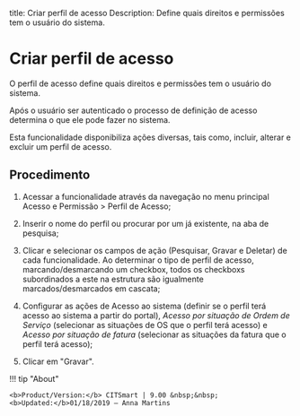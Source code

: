 title: Criar perfil de acesso
Description: Define quais direitos e permissões tem o usuário do sistema.
# Criar perfil de acesso

O perfil de acesso define quais direitos e permissões tem o usuário do sistema.

Após o usuário ser autenticado o processo de definição de acesso determina o que
ele pode fazer no sistema.

Esta funcionalidade disponibiliza ações diversas, tais como, incluir, alterar e
excluir um perfil de acesso.

Procedimento
----------------

1.  Acessar a funcionalidade através da navegação no menu principal Acesso e
    Permissão \> Perfil de Acesso;

2.  Inserir o nome do perfil ou procurar por um já existente, na aba de
    pesquisa;

3.  Clicar e selecionar os campos de ação (Pesquisar, Gravar e Deletar) de cada
    funcionalidade. Ao determinar o tipo de perfil de acesso,
    marcando/desmarcando um checkbox, todos os checkboxs subordinados a este na
    estrutura são igualmente marcados/desmarcados em cascata;

4.  Configurar as ações de Acesso ao sistema (definir se o perfil terá acesso ao
    sistema a partir do portal), *Acesso por situação de Ordem de Serviço*
    (selecionar as situações de OS que o perfil terá acesso) e *Acesso por situação de fatura* (selecionar as situações da fatura que o perfil terá acesso);

5.  Clicar em "Gravar".


!!! tip "About"

    <b>Product/Version:</b> CITSmart | 9.00 &nbsp;&nbsp;
    <b>Updated:</b>01/18/2019 – Anna Martins
